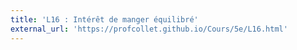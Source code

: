 ```yaml
---
title: 'L16 : Intérêt de manger équilibré'
external_url: 'https://profcollet.github.io/Cours/5e/L16.html'
---
```


